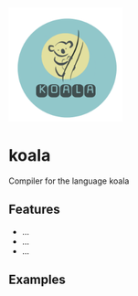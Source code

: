 <img src="https://raw.githubusercontent.com/bsteenbergen/koala/main/docs/koala_logo.PNG" width="200" height="200"/>

# koala

Compiler for the language koala

## Features

- ...
- ...
- ...

## Examples
